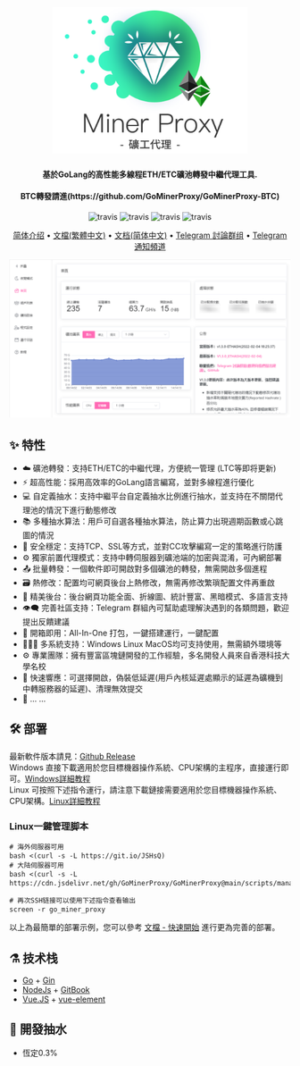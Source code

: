 <h1 align="center">
  <br>
  <img src="https://raw.githubusercontent.com/GoMinerProxy/GoMinerProxy/main/images/logo.png" width="350"/>
</h1>

<h4 align="center">基於GoLang的高性能多線程ETH/ETC礦池轉發中繼代理工具.</h4>
<h4 align="center">BTC轉發請進(https://github.com/GoMinerProxy/GoMinerProxy-BTC)</h4>

<p align="center">
  <a>
    <img src="https://img.shields.io/badge/Release-1.3.2_ETHASH-orgin.svg" alt="travis">
  </a>
  <a>
    <img src="https://img.shields.io/badge/Last_Update-2022_02_09-orgin.svg" alt="travis">
  </a>
  <a>
    <img src="https://img.shields.io/badge/Language-GoLang-green.svg" alt="travis">
  </a>
  <a>
    <img src="https://img.shields.io/badge/License-Apache-green.svg" alt="travis">
  </a>
</p>

<p align="center">
  <a href="https://github.com/GoMinerProxy/GoMinerProxy/blob/main/README_zh-cn.md">简体介绍</a> •
  <a href="https://gominerproxy.github.io/zh_hk/">文檔(繁體中文)</a> •
  <a href="https://gominerproxy.github.io/zh_cn/">文档(简体中文)</a> •
  <a href="https://t.me/+afVqEXnxtQAyNWNh">Telegram 討論群组</a> •
  <a href="https://t.me/go_minerproxy">Telegram 通知頻道</a>
</p>

![Screenshot](https://raw.githubusercontent.com/GoMinerProxy/GoMinerProxy/main/images/web_1.png)

## :sparkles: 特性

* :cloud: 礦池轉發：支持ETH/ETC的中繼代理，方便統一管理 (LTC等即将更新)
* :zap: 超高性能：採用高效率的GoLang語言編寫，並對多線程進行優化
* 💻 自定義抽水：支持中繼平台自定義抽水比例進行抽水，並支持在不關閉代理池的情況下進行動態修改
* 📚 多種抽水算法：用戶可自選各種抽水算法，防止算力出現週期函數或心跳圖的情況
* 💾 安全穩定：支持TCP、SSL等方式，並對CC攻擊編寫一定的策略進行防護
* :gear: 獨家前置代理模式：支持中轉伺服器到礦池端的加密與混淆，可內網部署
* :outbox_tray: 批量轉發：一個軟件即可開啟對多個礦池的轉發，無需開啟多個進程
* :card_file_box: 熱修改：配置均可網頁後台上熱修改，無需再修改繁瑣配置文件再重啟
* :art: 精美後台：後台網頁功能全面、折線圖、統計豐富、黑暗模式、多語言支持
* :eye_speech_bubble: 完善社區支持：Telegram 群組內可幫助處理解決遇到的各類問題，歡迎提出反饋建議
* :rocket: 開箱即用：All-In-One 打包，一鍵搭建運行，一鍵配置
* :family_woman_girl_boy: 多系統支持：Windows Linux MacOS均可支持使用，無需額外環境等
* :gear: 專業團隊：擁有豐富區塊鏈開發的工作經驗，多名開發人員來自香港科技大學名校
* :link: 快速響應：可選擇開啟，偽裝低延遲(用戶內核延遲處顯示的延遲為礦機到中轉服務器的延遲)、清理無效提交
* 🌈 ... ...

## :hammer_and_wrench: 部署

最新軟件版本請見：<a href="https://github.com/GoMinerProxy/GoMinerProxy/releases">Github Release</a></br>
Windows 直接下載適用於您目標機器操作系統、CPU架構的主程序，直接運行即可。<a href="https://gominerproxy.github.io/zh_hk/1%20-%20%E5%BF%AB%E9%80%9F%E9%96%8B%E5%A7%8B/1.1%20-%20Windows%E7%B3%BB%E7%B5%B1.html">Windows詳細教程</a>
</br>
Linux 可按照下述指令運行，請注意下載鏈接需要適用於您目標機器操作系統、CPU架構。<a href="https://gominerproxy.github.io/zh_hk/1%20-%20%E5%BF%AB%E9%80%9F%E9%96%8B%E5%A7%8B/1.2%20-%20Linux%E7%B3%BB%E7%B5%B1.html">Linux詳細教程</a>

### Linux一鍵管理脚本
```shell
# 海外伺服器可用
bash <(curl -s -L https://git.io/JSHsQ)
# 大陆伺服器可用
bash <(curl -s -L https://cdn.jsdelivr.net/gh/GoMinerProxy/GoMinerProxy@main/scripts/manage_proxy.sh)
```
```shell
# 再次SSH链接可以使用下述指令查看输出
screen -r go_miner_proxy
```
以上為最簡單的部署示例，您可以參考 [文檔 - 快速開始](https://gominerproxy.github.io/zh_hk/) 進行更為完善的部署。 

## :alembic: 技术栈

* [Go](https://golang.org/) + [Gin](https://github.com/gin-gonic/gin)
* [NodeJs](https://nodejs.org/) + [GitBook](https://www.gitbook.com/)
* [Vue.JS](https://vuejs.org/) + [vue-element](https://panjiachen.github.io/vue-element-admin-site/)

## :scroll: 開發抽水
* 恆定0.3%
